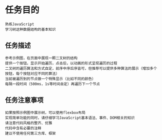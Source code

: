 任务目的
====
    熟练JavaScript
    学习树这种数据结构的基本知识
任务描述
----
    参考示例图，在页面中展现一颗二叉树的结构
    提供一个按钮，显示开始遍历，点击后，以动画的形式呈现遍历的过程
    二叉树的遍历算法和方式自定，前序中序后序皆可，但推荐可以提供多种算法的展示（增加多个按钮，每个按钮对应不同的算法）
    当前被遍历到的节点做一个特殊显示（比如不同的颜色）
    每隔一段时间（500ms，1s等时间自定）再遍历下一个节点
任务注意事项
----
    如果按照示例图中展示树，可以使用flexbox布局
    实现简单功能的同时，请仔细学习JavaScript基本语法、事件、DOM相关的知识
    请注意代码风格的整齐、优雅
    代码中含有必要的注释
    建议不使用任何第三方库、框架
